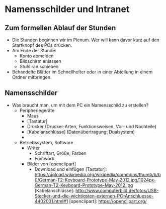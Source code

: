 # Namensschilder und Intranet
## Zum formellen Ablauf der Stunden

* Die Stunden beginnen wir im Plenum. Wer will kann davor kurz auf den Startknopf des PCs drücken.
* Am Ende der Stunde:
    * Konto abmelden
    * Bildschirm anlassen
    * Stuhl ran schieben
* Behandelte Blätter im Schnellhefter oder in einer Abteilung in einem Ordner mitbringen.

## Namensschilder
* Was braucht man, um mit dem PC ein Namensschild zu erstellen?
    * Peripheriegeräte
        * Maus        
        * [Tastatur]
        * Drucker (Drucker-Arten, Funktionsweisen, Vor- und Nachteile)
        * [Kabelanschlüsse] (Datenübertragung: Dualsystem)
        * 
    * Betriebssystem, Software
        * Writer
            * Schriftart, Größe, Farben
            * Fontwork
        * Bilder von [openclipart]
            * Download und einfügen
[Tastatur]: https://upload.wikimedia.org/wikipedia/commons/thumb/b/b0/German-T2-Keyboard-Prototype-May-2012.jpg/1024px-German-T2-Keyboard-Prototype-May-2012.jpg
[Kabelanschlüsse]: http://www.computerbild.de/fotos/USB-Stecker-und-die-wichtigsten-externen-PC-Anschluesse-4402031.html#1
[openclipart]: https://openclipart.org/
